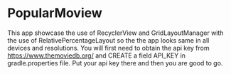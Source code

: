 # PopularMoview
This app showcase the use of RecyclerView and GridLayoutManager with the use of RelativePercentageLayout so the the app looks same in all devices and resolutions. You will first need to obtain the api key from https://www.themoviedb.org/ and CREATE a field API_KEY in gradle.properties file. Put your api key there and then you are good to go.
